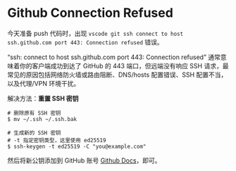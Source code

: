 # Github Connection Refused

今天准备 push 代码时，出现 `vscode git ssh connect to host ssh.github.com port 443: Connection refused` 错误。

“ssh: connect to host ssh.github.com port 443: Connection refused” 通常意味着你的客户端成功到达了 GitHub 的 443 端口，但远端没有响应 SSH 请求，最常见的原因包括网络防火墙或路由阻断、DNS/hosts 配置错误、SSH 配置不当，以及代理/VPN 环境干扰。

解决方法：**重置 SSH 密钥**

```shell
# 删除原有 SSH 密钥
$ mv ~/.ssh ~/.ssh.bak

# 生成新的 SSH 密钥
# -t 指定密钥类型，这里使用 ed25519
$ ssh-keygen -t ed25519 -C "you@example.com"
```

然后将新公钥添加到 GitHub 账号 [Github Docs](https://docs.github.com/en/authentication/troubleshooting-ssh?utm_source=chatgpt.com)，即可。
